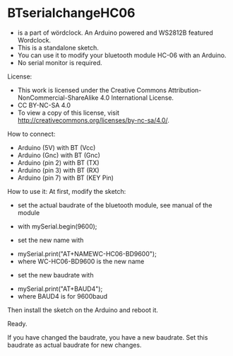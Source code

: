 BTserialchangeHC06
===================

- is a part of wördclock. An Arduino powered and WS2812B featured Wordclock.
- This is a standalone sketch.
- You can use it to modify your bluetooth module HC-06 with an Arduino.
- No serial monitor is required.

License: 
- This work is licensed under the Creative Commons Attribution-NonCommercial-ShareAlike 4.0 International License. 
- CC BY-NC-SA 4.0 
- To view a copy of this license, visit http://creativecommons.org/licenses/by-nc-sa/4.0/.

How to connect:
- Arduino (5V) with BT (Vcc)
- Arduino (Gnc) with BT (Gnc)
- Arduino (pin 2) with BT (TX)
- Arduino (pin 3) with BT (RX)
- Arduino (pin 7) with BT (KEY Pin)

How to use it: At first, modify the sketch:
* set the actual baudrate of the bluetooth module, see manual of the module 
- with mySerial.begin(9600);
* set the new name with 
- mySerial.print("AT+NAMEWC-HC06-BD9600");
- where WC-HC06-BD9600 is the new name
* set the new baudrate with
- mySerial.print("AT+BAUD4");
- where BAUD4 is for 9600baud

Then install the sketch on the Arduino and reboot it.

Ready.

If you have changed the baudrate, you have a new baudrate.
Set this baudrate as actual baudrate for new changes.
